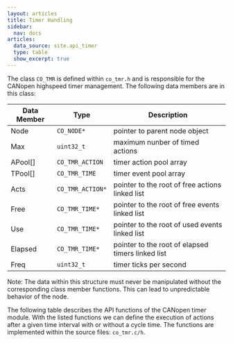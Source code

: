 ```yaml
---
layout: articles
title: Timer Handling
sidebar:
  nav: docs
articles:
  data_source: site.api_timer
  type: table
  show_excerpt: true
---
```


<div class="article__content" markdown="1">

  The class `CO_TMR` is defined within `co_tmr.h` and is responsible for the CANopen highspeed timer management. The following data members are in this class:

  | Data Member | Type | Description |
  | --- | --- | --- |
  | Node | `CO_NODE*` | pointer to parent node object |
  | Max | `uint32_t` | maximum nunber of timed actions |
  | APool[] | `CO_TMR_ACTION` | timer action pool array |
  | TPool[] | `CO_TMR_TIME` | timer event pool array |
  | Acts | `CO_TMR_ACTION*` | pointer to the root of free actions linked list |
  | Free | `CO_TMR_TIME*` | pointer to the root of free events linked list |
  | Use | `CO_TMR_TIME*` | pointer to the root of used events linked list |
  | Elapsed | `CO_TMR_TIME*` | pointer to the root of elapsed timers linked list |
  | Freq | `uint32_t` | timer ticks per second |

  Note: The data within this structure must never be manipulated without the corresponding class member functions. This can lead to unpredictable behavior of the node.

  The following table describes the API functions of the CANopen timer module. With the listed functions we can define the execution of actions after a given time interval with or without a cycle time. The functions are implemented within the source files: `co_tmr.c/h`.

</div>
